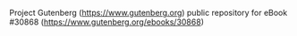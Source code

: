 Project Gutenberg (https://www.gutenberg.org) public repository for eBook #30868 (https://www.gutenberg.org/ebooks/30868)

